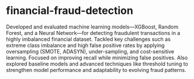 # financial-fraud-detection
Developed and evaluated machine learning models—XGBoost, Random Forest, and a Neural Network—for detecting fraudulent transactions in a highly imbalanced financial dataset. Tackled key challenges such as extreme class imbalance and high false positive rates by applying oversampling (SMOTE, ADASYN), under-sampling, and cost-sensitive learning. Focused on improving recall while minimizing false positives. Also explored baseline models and advanced techniques like threshold tuning to strengthen model performance and adaptability to evolving fraud patterns.
